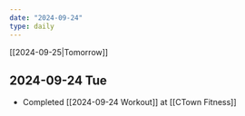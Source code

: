 ```yaml
---
date: "2024-09-24"
type: daily
---
```


[[2024-09-25|Tomorrow]]

## 2024-09-24 Tue
- Completed [[2024-09-24 Workout]] at [[CTown Fitness]]


